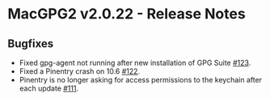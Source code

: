 MacGPG2 v2.0.22 - Release Notes
===============================

Bugfixes
--------
* Fixed gpg-agent not running after new installation of GPG Suite [#123](https://gpgtools.lighthouseapp.com/projects/66001/tickets/123-error-after-key-creation-in-gpg-keychain-access).
* Fixed a Pinentry crash on 10.6 [#122](https://gpgtools.lighthouseapp.com/projects/66001/tickets/122-pinentry-crashes-on-106-since-imageforresource-is-only-available-from-107-up).
* Pinentry is no longer asking for access permissions to the keychain after each update [#111](https://gpgtools.lighthouseapp.com/projects/66001/tickets/111-pinentry-mac-should-not-require-the-user-to-give-it-access-to-keychain-after-each-update).
